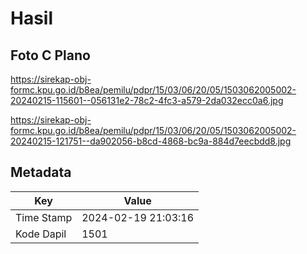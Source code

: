 # Hasil

## Foto C Plano

https://sirekap-obj-formc.kpu.go.id/b8ea/pemilu/pdpr/15/03/06/20/05/1503062005002-20240215-115601--056131e2-78c2-4fc3-a579-2da032ecc0a6.jpg

https://sirekap-obj-formc.kpu.go.id/b8ea/pemilu/pdpr/15/03/06/20/05/1503062005002-20240215-121751--da902056-b8cd-4868-bc9a-884d7eecbdd8.jpg


## Metadata

| Key        | Value               |
| ---------- | ------------------- |
| Time Stamp | 2024-02-19 21:03:16 |
| Kode Dapil | 1501                |



